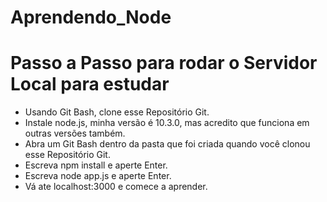 # Aprendendo_Node

# Passo a Passo para rodar o Servidor Local para estudar
 
* Usando Git Bash, clone esse Repositório Git.
* Instale node.js, minha versão é 10.3.0, mas acredito que funciona em outras versões também.
* Abra um Git Bash dentro da pasta que foi criada quando você clonou esse Repositório Git.
* Escreva npm install e aperte Enter.
* Escreva node app.js e aperte Enter.
* Vá ate localhost:3000 e comece a aprender.
